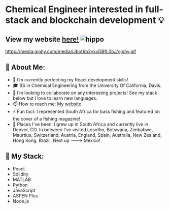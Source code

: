 # Chemical Engineer interested in full-stack and blockchain development 💡
## View my website [here!](https://nicholaskmilligan.com/) ![hippo](https://media.giphy.com/media/Eick8bjZ78Hv6WXnPD/giphy.gif)

https://media.giphy.com/media/lJbot6b2yxvDBfL0bJ/giphy.gif
## 🙋 About Me:
- 🌱 I’m currently perfecting my React development skills!
- 🎓 BS in Chemical Engineering from the University Of California, Davis.
- 👯 I’m looking to collaborate on any interesting projects! See my stack below but I love to learn new languages.
- 📫 How to reach me: [My website](https://nicholaskmilligan.com/contact)
- ⚡ Fun fact: I represented South Africa for bass fishing and featured on the cover of a fishing magazine!
- 📍 Places I've been: I grew up in South Africa and currently live in Denver, CO. In between I've visited Lesotho, Botswana, Zimbabwe, Maurtius, Switzerland, Austria, England, Spain, Australia, New Zealand, Hong Kong, Brazil. Next up ---> Mexico!

## 📂 My Stack: 
- React
- Solidity
- MATLAB
- Python
- JavaScript
- ASPEN Plus
- Node.js
